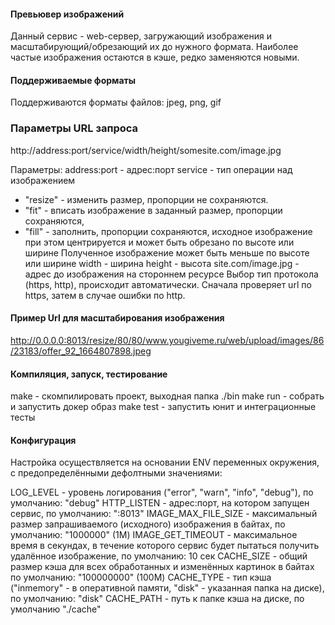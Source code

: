 #### Превьювер изображений
Данный сервис - web-сервер, загружающий изображения и масштабирующий/обрезающий их до нужного формата. 
Наиболее частые изображения остаются в кэше, редко заменяются новыми.

#### Поддерживаемые форматы
Поддерживаются форматы файлов: jpeg, png, gif

### Параметры URL запроса
http://address:port/service/width/height/somesite.com/image.jpg

Параметры:
address:port - адрес:порт
service - тип операции над изображением
- "resize" - изменить размер, пропорции не сохраняются.
- "fit" - вписать изображение в заданный размер, пропорции сохраняются,
- "fill" - заполнить, пропорции сохраняются,
исходное изображение при этом центрируется и может быть обрезано по высоте или ширине
Полученное изображение может быть меньше по высоте или ширине
width - ширина
height - высота
site.com/image.jpg - адрес до изображения на стороннем ресурсе
Выбор тип протокола (https, http), происходит автоматически. Сначала проверяет url по https, затем в случае ошибки по http.

#### Пример Url для масштабирования изображения
http://0.0.0.0:8013/resize/80/80/www.yougiveme.ru/web/upload/images/86/23183/offer_92_1664807898.jpeg

#### Компиляция, запуск, тестирование
make - скомпилировать проект, выходная папка ./bin
make run - собрать и запустить докер образ
make test - запустить юнит и интеграционные тесты

#### Конфигурация
Настройка осуществляется на основании ENV переменных окружения, с предопределёнными дефолтными значениями:

LOG_LEVEL - уровень логирования ("error", "warn", "info", "debug"), по умолчанию: "debug"
HTTP_LISTEN - адрес:порт, на котором запущен сервис, по умолчанию: ":8013"
IMAGE_MAX_FILE_SIZE - максимальный размер запрашиваемого (исходного) изображения в байтах,
по умолчанию: "1000000" (1M)
IMAGE_GET_TIMEOUT - максимальное время в секундах, в течение которого сервис будет пытаться получить
удалённое изображение, по умолчанию: 10 сек
CACHE_SIZE - общий размер кэша для всех обработанных и изменённых картинок в байтах по умолчанию: "100000000" (100M)
CACHE_TYPE - тип кэша ("inmemory" - в оперативной памяти, "disk" - указанная папка на диске), по умолчанию: "disk"
CACHE_PATH - путь к папке кэша на диске, по умолчанию "./cache"
